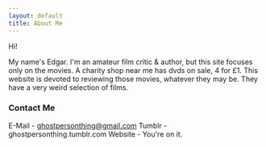 ```yaml
---
layout: default
title: About Me
---
```


Hi!

My name's Edgar. I'm an amateur film critic & author, but this site focuses only on the movies. A charity shop near me has dvds on sale, 4 for £1. This website is devoted to reviewing those movies, whatever they may be. They have a very weird selection of films. 

### Contact Me
E-Mail - ghostpersonthing@gmail.com
Tumblr - ghostpersonthing.tumblr.com
Website - You're on it.
